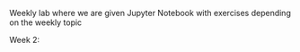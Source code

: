 Weekly lab where we are given Jupyter Notebook with exercises depending on the weekly topic

Week 2:

